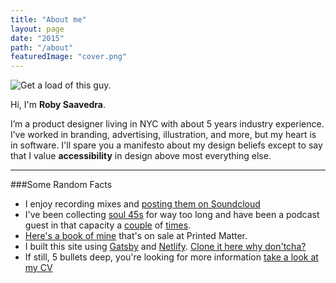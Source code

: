 ```yaml
---
title: "About me"
layout: page
date: "2015"
path: "/about"
featuredImage: "cover.png"
---
```

![Get a load of this guy.](/itme.jpg)

Hi, I'm **Roby Saavedra**. 

I’m a product designer living in NYC with about 5 years industry experience. I’ve worked in branding, advertising, illustration, and more, but my heart is in software. I'll spare you a manifesto about my design beliefs except to say that I value <strong>accessibility</strong> in design above most everything else. 

---

###Some Random Facts

* I enjoy recording mixes and [posting them on Soundcloud](https://soundcloud.com/betobetobetobeto)
* I've been collecting [soul 45s](https://www.youtube.com/watch?v=33Rg1QSW5Qg) for way too long and have been a podcast guest in that capacity a [couple](https://soundcloud.com/thevinylexam/episode-113-the-beto-review) of [times](https://soundcloud.com/thevinylexam/episode-01). 
* [Here's a book of mine](https://www.printedmatter.org/catalog/43118/) that's on sale at Printed Matter.
* I built this site using [Gatsby](https://www.gatsbyjs.org/) and [Netlify](https://www.netlify.com/). [Clone it here why don'tcha?](https://github.com/yungbeto/portfolio) 
* If still, 5 bullets deep, you're looking for more information [take a look at my CV](http://lookatmycurriculumvitae.com/) 


